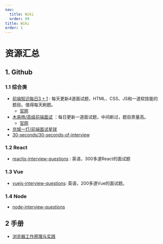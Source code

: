 ```yaml
---
nav:
  title: Wiki
  order: 99
title: Wiki
order: 1
---
```


# 资源汇总

## 1. Github


### 1.1 综合类

- [前端知识每日3 + 1](https://github.com/haizlin/fe-interview/) : 每天更新4道面试题，HTML、CSS、JS和一道软技能的题目。值得每天刷题。
    - [官网](http://www.h-camel.com)
- [木易杨/高级前端面试](https://github.com/Advanced-Frontend/Daily-Interview-Question/) ：每日更新一道面试题，中间断过，题目质量高。
    - [官网](https://muyiy.cn/question/)
- [京城一灯/前端面试星球](https://github.com/lgwebdream/FE-Interview/)
- [30-seconds/30-seconds-of-interview](https://github.com/30-seconds/30-seconds-of-interviews/)

### 1.2 React

- [reactjs-interview-questions](https://github.com/sudheerj/reactjs-interview-questions/) : 英语，300多道React的面试题

### 1.3 Vue

- [vuejs-interview-questions](https://github.com/sudheerj/vuejs-interview-questions/): 英语，200多道Vue的面试题。

### 1.4 Node

- [node-interview-questions](https://github.com/jimuyouyou/node-interview-questions/)



## 2 手册

- [浏览器工作原理与实践](https://blog.poetries.top/browser-working-principle/)
